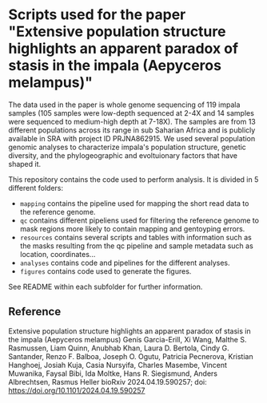 # Scripts used for the paper "Extensive population structure highlights an apparent paradox of stasis in the impala (Aepyceros melampus)"

The data used in the paper is whole genome sequencing of 119 impala samples (105 samples were low-depth sequenced at 2-4X and 14 samples were sequenced to medium-high depth at 7-18X). The samples are from 13 different populations across its range in sub Saharian Africa and is publicly available in SRA with project ID PRJNA862915. We used several population genomic analyses to characterize impala's population structure, genetic diversity, and the phylogeographic and evoltuionary factors that have shaped it.

This repository contains the code used to perform analysis. It is divided in 5 different folders:

- `mapping` contains the pipeline used for mapping the short read data to the reference genome.
- `qc` contains different pipeliens used for filtering the reference genome to mask regions more likely to contain mapping and gentoyping errors.
- `resources` contains several scripts and tables with information such as the masks resulting from the qc pipeline and sample metadata such as location, coordinates...
- `analyses` contains code and pipelines for the different analyses.
- `figures` contains code used to generate the figures.

See README within each subfolder for further information.

## Reference

Extensive population structure highlights an apparent paradox of stasis in the impala (Aepyceros melampus)
Genís Garcia-Erill, Xi Wang, Malthe S. Rasmussen, Liam Quinn, Anubhab Khan, Laura D. Bertola, Cindy G. Santander, Renzo F. Balboa, Joseph O. Ogutu, Patricia Pecnerova, Kristian Hanghoej, Josiah Kuja, Casia Nursyifa, Charles Masembe, Vincent Muwanika, Faysal Bibi, Ida Moltke, Hans R. Siegismund, Anders Albrechtsen, Rasmus Heller
bioRxiv 2024.04.19.590257; doi: https://doi.org/10.1101/2024.04.19.590257
